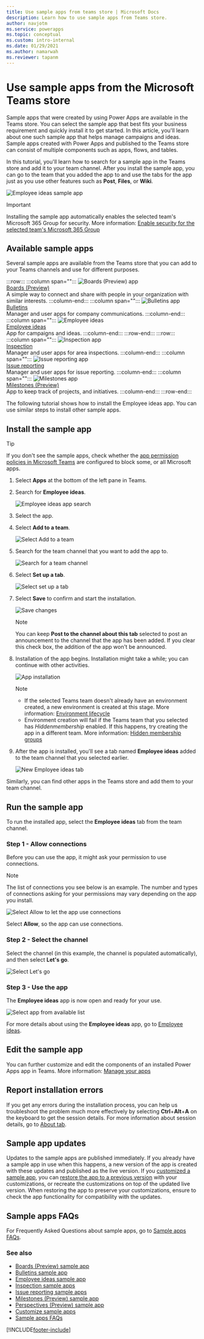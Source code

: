 ```yaml
---
title: Use sample apps from teams store | Microsoft Docs
description: Learn how to use sample apps from Teams store.
author: navjotm
ms.service: powerapps
ms.topic: conceptual
ms.custom: intro-internal
ms.date: 01/29/2021
ms.author: namarwah
ms.reviewer: tapanm
---
```


# Use sample apps from the Microsoft Teams store

Sample apps that were created by using Power Apps are available in the Teams store. You can select the sample app that best fits your business requirement and quickly install it to get started. In this article, you'll learn about one such sample app that helps manage campaigns and ideas. Sample apps created with Power Apps and published to the Teams store can consist of multiple components such as apps, flows, and tables.

In this tutorial, you'll learn how to search for a sample app in the Teams store and add it to your team channel. After you install the sample app, you can go to the team that you added the app to and use the tabs for the app just as you use other features such as **Post**, **Files**, or **Wiki**.

![Employee ideas sample app](media/sample-app.png "Employee ideas sample app")

> [!IMPORTANT]
> Installing the sample app automatically enables the selected team's Microsoft 365 Group for security. More information: [Enable security for the selected team's Microsoft 365 Group](../maker/canvas-apps/share-app.md#share-an-app-with-microsoft-365-groups)

## Available sample apps

Several sample apps are available from the Teams store that you can add to your Teams channels and use for different purposes.

:::row:::
   :::column span="":::
      ![Boards (Preview) app](media/app-icons/boards-app-icon.png "Boards (Preview) app") <br> [Boards (Preview)](boards.md) <br> A simple way to connect and share with people in your organization with similar interests.
   :::column-end:::
   :::column span="":::
      ![Bulletins app](media/app-icons/bulletins-app-icon.png "Bulletins app") <br> [Bulletins](bulletins.md) <br> Manager and user apps for company communications.
   :::column-end:::
   :::column span="":::
      ![Employee ideas](media/app-icons/employee-ideas-app-icon.png "Employee ideas app") <br> [Employee ideas](employee-ideas.md) <br> App for campaigns and ideas.
   :::column-end:::
:::row-end:::
:::row:::
   :::column span="":::
      ![Inspection app](media/app-icons/inspection-app-icon.png "Inspection app") <br> [Inspection](inspection.md) <br> Manager and user apps for area inspections.
   :::column-end:::
   :::column span="":::
      ![Issue reporting app](media/app-icons/issue-reporting-app-icon.png "Issue reporting app") <br> [Issue reporting](issue-reporting.md) <br> Manager and user apps for issue reporting.
   :::column-end:::
   :::column span="":::
      ![Milestones app](media/app-icons/milestones-app-icon.png "Milestones app") <br> [Milestones (Preview)](milestones.md) <br> App to keep track of projects, and initiatives.
   :::column-end:::
:::row-end:::

The following tutorial shows how to install the Employee ideas app. You can use similar steps to install other sample apps.

## Install the sample app

> [!TIP]
> If you don't see the sample apps, check whether the [app permission policies in Microsoft Teams](/microsoftteams/teams-app-permission-policies) are configured to block some, or all Microsoft apps.

1. Select **Apps** at the bottom of the left pane in Teams.

1. Search for **Employee ideas**.

    ![Employee ideas app search](media/sample-app-9.png "Employee ideas app search")

1. Select the app.

1. Select **Add to a team**.

    ![Select Add to a team](media/sample-app-1.png "Select Add to a team")

1. Search for the team channel that you want to add the app to.

    ![Search for a team channel](media/sample-app-2.png "Search for a team channel")

1. Select **Set up a tab**.

   ![Select set up a tab](media/sample-app-3.png "Select set up a tab")

1. Select **Save** to confirm and start the installation.

    ![Save changes](media/sample-app-4.png "Save changes")

    > [!NOTE]
    > You can keep **Post to the channel about this tab** selected to post an announcement
    to the channel that the app has been added. If you clear this check box, the addition of the app won't be announced.

1. Installation of the app begins. Installation might take a while; you can continue
    with other activities.

    ![App installation](media/sample-app-5.png "App installation")

    > [!NOTE]
    > - If the selected Teams team doesn't already have an environment created, a new environment is created at this stage. More information: [Environment lifecycle](/power-platform/admin/about-teams-environment)
    > - Environment creation will fail if the Teams team that you selected has *Hiddenmembership* enabled. If this happens, try creating the app in a different team. More information: [Hidden membership groups](known-issues-limitations.md#hidden-membership-groups)

1. After the app is installed, you'll see a tab named **Employee ideas** added to the team channel that you selected earlier.

    ![New Employee ideas tab](media/sample-app-6.png "New Employee ideas tab")

Similarly, you can find other apps in the Teams store and add them to your team channel.

## Run the sample app

To run the installed app, select the **Employee ideas** tab from the team channel.

### Step 1 - Allow connections

Before you can use the app, it might ask your permission to use connections.

> [!NOTE]
> The list of connections you see below is an example. The number and types of connections asking for your permissions may vary depending on the app you install.

![Select Allow to let the app use connections](media/sample-app-10.png "Select Allow to let the app use connections")

Select **Allow**, so the app can use connections.

### Step 2 - Select the channel

Select the channel (in this example, the channel is populated automatically), and then select **Let's go**.

![Select Let's go](media/sample-app-11.png "Select Let's go")

### Step 3 - Use the app

The **Employee ideas** app is now open and ready for your use.

![Select app from available list](media/sample-app-12.png "Select app from available list")

For more details about using the **Employee ideas** app, go to [Employee ideas](employee-ideas.md).

## Edit the sample app

You can further customize and edit the components of an installed Power Apps app in Teams. More information: [Manage your apps](manage-your-apps.md)

## Report installation errors

If you get any errors during the installation process, you can help us troubleshoot the problem much more effectively by selecting **Ctrl**+**Alt**+**A** on the keyboard to get the session details. For more information about session details, go to [About tab](overview-of-the-power-apps-app.md#about).

## Sample app updates

Updates to the sample apps are published immediately. If you already have a sample app in use when this happens, a new version of the app is created with these updates and published as the live version. If you [customized a sample app](customize-sample-apps.md), you can [restore the app to a previous version](manage-your-apps.md#restore-an-app) with your customizations, or recreate the customizations on top of the updated live version. When restoring the app to preserve your customizations, ensure to check the app functionality for compatibility with the updates.

## Sample apps FAQs

For Frequently Asked Questions about sample apps, go to [Sample apps FAQs](sample-apps-faqs.md).

### See also

- [Boards (Preview) sample app](boards.md)
- [Bulletins sample app](bulletins.md)
- [Employee ideas sample app](employee-ideas.md)  
- [Inspection sample apps](inspection.md)  
- [Issue reporting sample apps](issue-reporting.md)
- [Milestones (Preview) sample app](milestones.md)
- [Perspectives (Preview) sample app](perspectives.md)
- [Customize sample apps](customize-sample-apps.md)
- [Sample apps FAQs](sample-apps-faqs.md)

[!INCLUDE[footer-include](../includes/footer-banner.md)]